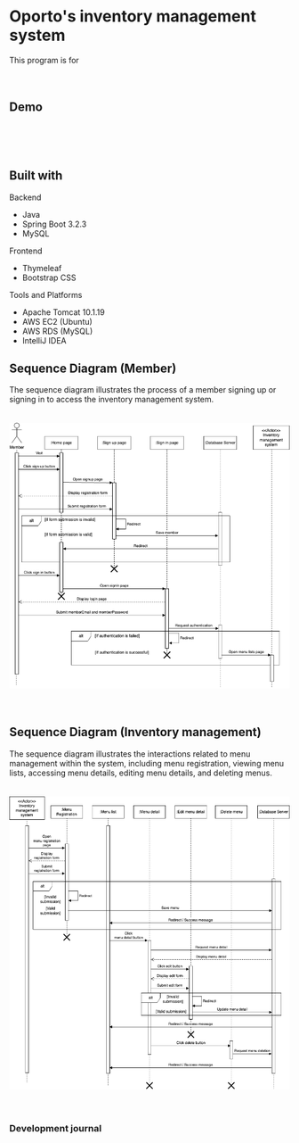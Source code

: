 # Oporto's inventory management system
This program is for 
<br><br><br>


## Demo
<br><br><br>


## Built with
Backend
- Java
- Spring Boot 3.2.3
- MySQL

Frontend
- Thymeleaf
- Bootstrap CSS

Tools and Platforms
- Apache Tomcat 10.1.19
- AWS EC2 (Ubuntu)
- AWS RDS (MySQL)
- IntelliJ IDEA


## Sequence Diagram (Member)
The sequence diagram illustrates the process of a member signing up or signing in to access the inventory management system.
<br><br><br>
![Sequence Diagram](sequence_diagram(Member).drawio.png)
<br><br><br>


## Sequence Diagram (Inventory management)
The sequence diagram illustrates the interactions related to menu management within the system, including menu registration, viewing menu lists, accessing menu details, editing menu details, and deleting menus.
<br><br><br>
![Sequence Diagram](sequence_diagram(Inventory).drawio.png)
<br><br><br>


### Development journal
<br><br><br>

